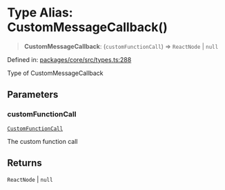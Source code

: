 # Type Alias: CustomMessageCallback()

> **CustomMessageCallback**: (`customFunctionCall`) => `ReactNode` \| `null`

Defined in: [packages/core/src/types.ts:288](https://github.com/GeoDaCenter/openassistant/blob/7dec66552ed2da789768e26aca21ecb2918b5d3b/packages/core/src/types.ts#L288)

Type of CustomMessageCallback

## Parameters

### customFunctionCall

[`CustomFunctionCall`](CustomFunctionCall.md)

The custom function call

## Returns

`ReactNode` \| `null`
